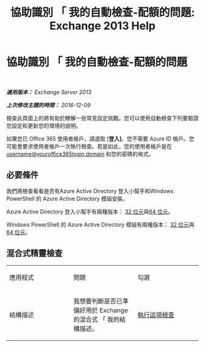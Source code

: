 ﻿---
title: '協助識別 「 我的自動檢查-配額的問題: Exchange 2013 Help'
TOCTitle: 協助識別 「 我的自動檢查-配額的問題
ms:assetid: ddb93b30-d25c-463e-9814-0c56601ae734
ms:mtpsurl: https://technet.microsoft.com/zh-tw/library/Dn793976(v=EXCHG.150)
ms:contentKeyID: 62633021
ms.date: 05/21/2018
mtps_version: v=EXCHG.150
ms.translationtype: MT
---

# 協助識別 「 我的自動檢查-配額的問題

 

_**適用版本：** Exchange Server 2013_

_**上次修改主題的時間：** 2016-12-09_

檢查此頁面上的將有助於瞭解一些常見設定挑戰。您可以使用自動檢查下列要驗證您設定和更新您的環境的說明。

如果您已 Office 365 使用者帳戶，請選取 \[**登入\]**。您不需要 Azure ID 帳戶。您可能會要求使用者帳戶一次執行檢查。若是如此，您的使用者帳戶是在 username@youroffice365login.domain 和您的密碼的格式。

## 必要條件

我們將檢查看看是否有Azure Active Directory 登入小幫手和Windows PowerShell 的 Azure Active Directory 模組安裝。

Azure Active Directory 登入小幫手有兩種版本： [32 位元](https://go.microsoft.com/fwlink/?linkid=286261)與[64 位元](https://go.microsoft.com/fwlink/?linkid=286262)。

Windows PowerShell 的 Azure Active Directory 模組有兩種版本： [32 位元](https://go.microsoft.com/fwlink/?linkid=286258)與[64 位元](https://go.microsoft.com/fwlink/?linkid=286259)。

## 混合式精靈檢查


<table>
<colgroup>
<col style="width: 33%" />
<col style="width: 33%" />
<col style="width: 33%" />
</colgroup>
<tbody>
<tr class="odd">
<td><p>應用程式</p></td>
<td><p>問題</p></td>
<td><p>勾選</p></td>
</tr>
<tr class="even">
<td><p>結構描述</p></td>
<td><p>我想要判斷是否已準備好用於 Exchange 的混合式 「 我的結構描述。</p></td>
<td><p><a href="https://go.microsoft.com/?linkid=9834919">執行這項檢查</a></p></td>
</tr>
</tbody>
</table>

